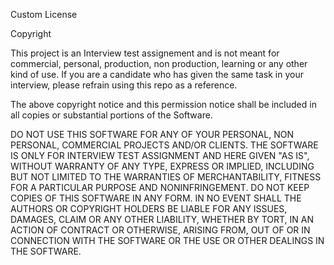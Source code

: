 Custom License

Copyright

This project is an Interview test assignement and is not meant for commercial, personal, production, non production, learning or any other
kind of use. If you are a candidate who has given the same task in your interview, please refrain using this repo as a reference.

The above copyright notice and this permission notice shall be included in all copies or substantial portions of the Software.

DO NOT USE THIS SOFTWARE FOR ANY OF YOUR PERSONAL, NON PERSONAL, COMMERCIAL PROJECTS AND/OR CLIENTS. THE SOFTWARE IS ONLY FOR INTERVIEW TEST ASSIGNMENT AND HERE GIVEN "AS IS", WITHOUT WARRANTY OF ANY TYPE, EXPRESS OR IMPLIED, INCLUDING BUT NOT LIMITED TO THE WARRANTIES OF MERCHANTABILITY, FITNESS FOR A PARTICULAR PURPOSE AND NONINFRINGEMENT. DO NOT KEEP COPIES OF THIS SOFTWARE IN ANY FORM. IN NO EVENT SHALL THE AUTHORS OR COPYRIGHT HOLDERS BE LIABLE FOR ANY ISSUES, DAMAGES, CLAIM OR ANY OTHER LIABILITY, WHETHER BY TORT, IN AN ACTION OF CONTRACT OR OTHERWISE, ARISING FROM, OUT OF OR IN CONNECTION WITH THE SOFTWARE OR THE USE OR OTHER DEALINGS IN THE SOFTWARE.